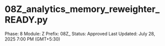 # 08Z_analytics_memory_reweighter_READY.py

Phase: 8
Module: Z
Prefix: 08Z_
Status: Approved
Last Updated: July 28, 2025 7:00 PM (GMT+5:30)